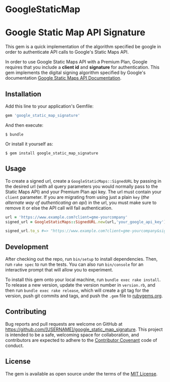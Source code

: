 # GoogleStaticMap

Google Static Map API Signature
=====

This gem is a quick implementation of the algorithm specified be google in order to authenticate API calls to Google's Static Maps API.

In order to use Google Static Maps API with a Premium Plan, Google requires that you include a **client id** and **signature** for authentication.  This gem implements the digital signing algorithm specified by Google's documentation [Google Static Maps API Documentation](https://developers.google.com/maps/documentation/static-maps/get-api-key#client-id).



## Installation

Add this line to your application's Gemfile:

```ruby
gem 'google_static_map_signature'
```

And then execute:

    $ bundle

Or install it yourself as:

    $ gem install google_static_map_signature

## Usage


To create a signed url, create a `GoogleStaticMaps::SignedURL` by passing in the desired url (with all query parameters you would normally pass to the Static Maps API) and your Premium Plan api key.  The url must contain your `client` parameter.  If you are migrating from using just a plain `key` (*the alternate way of authenticating an api*) in the url, you must make sure to remove it or else the API call will fail authentication.

```ruby
url = 'https://www.example.com?client=gme-yourcompany'
signed_url = GoogleStaticMaps::SignedURL.new(url,'your_google_api_key')

signed_url.to_s #=> "https://www.example.com?client=gme-yourcompany&signature=yXfNZ_fDBaOPoZ6wN4_bHNr8Hvc=\n"
```

## Development

After checking out the repo, run `bin/setup` to install dependencies. Then, run `rake spec` to run the tests. You can also run `bin/console` for an interactive prompt that will allow you to experiment.

To install this gem onto your local machine, run `bundle exec rake install`. To release a new version, update the version number in `version.rb`, and then run `bundle exec rake release`, which will create a git tag for the version, push git commits and tags, and push the `.gem` file to [rubygems.org](https://rubygems.org).

## Contributing

Bug reports and pull requests are welcome on GitHub at https://github.com/[USERNAME]/google_static_map_signature. This project is intended to be a safe, welcoming space for collaboration, and contributors are expected to adhere to the [Contributor Covenant](http://contributor-covenant.org) code of conduct.


## License

The gem is available as open source under the terms of the [MIT License](http://opensource.org/licenses/MIT).
